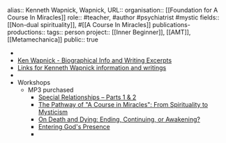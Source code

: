 alias:: Kenneth Wapnick, Wapnick, 
URL::
organisation:: [[Foundation for A Course In Miracles]] 
role:: #teacher, #author #psychiatrist #mystic 
fields:: [[Non-dual spirituality]], #[[A Course In Miracles]] 
publications-productions:: 
tags:: person
project:: [[Inner Beginner]], [[AMT]], [[Metamechanica]] 
public:: true

-
- [Ken Wapnick - Biographical Info and Writing Excerpts](http://www.miraclestudies.net/KenWapnick.html)
- [Links for Kenneth Wapnick information and writings](http://www.miraclestudies.net/KenW_Links.html)
-
- Workshops
	- MP3 purchased
		- [Special Relationships – Parts 1 & 2](https://facimstore.org/products/special-relationships-mp3)
		- [The Pathway of "A Course in Miracles": From Spirituality to Mysticism](https://facimstore.org/products/the-pathway-of-a-course-in-miracles-from-spirituality-to-mysticism-mp3)
		- [On Death and Dying: Ending, Continuing, or Awakening?](https://facimstore.org/products/on-death-and-dying-ending-continuing-or-awakening-mp3)
		- [Entering God's Presence](https://facimstore.org/products/entering-gods-presence-mp3)
		-